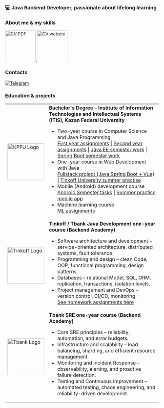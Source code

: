 ### 💻 Java Backend Developer, passionate about lifelong learning

###  About me & my skills

<div>
  <a href="https://elizavetabelskaya.github.io/ElizavetaBelskaya/Elizaveta_cv.pdf">
    <img src="https://elizavetabelskaya.github.io/ElizavetaBelskaya/cv.gif" alt="CV PDF" width="100">
  </a>
  <a href="https://elizavetabelskaya.github.io/ElizavetaBelskaya/Elizaveta_cv.html">
    <img src="https://elizavetabelskaya.github.io/ElizavetaBelskaya/website.gif" alt="CV website" width="100">
  </a>
</div>

### Contacts
[![Telegram](https://img.shields.io/badge/-Telegram-blue?logo=telegram)](https://t.me/lnsinxdx)

### Education & projects

<table>
  <tr>
    <td>
      <img src="https://elizavetabelskaya.github.io/ElizavetaBelskaya/kazan-university-logo.png" alt="KPFU Logo" width="120">
    </td>
    <td>
      <strong>Bachelor's Degree – Institute of Information Technologies and Intellectual Systems (ITIS), Kazan Federal University</strong>
      <ul>
        <li>Two-year course in Computer Science and Java Programming</li>
        <a href="https://github.com/ElizavetaBelskaya/1st_Year_Assignments_Java">First year assignments</a> |
        <a href="https://github.com/ElizavetaBelskaya/2nd_Year_Assignments_Java">Second year assignments</a> |
        <a href="https://github.com/ElizavetaBelskaya/IndependentEducationServlets">Java EE semester work</a> |
        <a href="https://github.com/ElizavetaBelskaya/IndependentEducationSpring">Spring Boot semester work</a>
        <li>One-year course in Web Development with Java</li>
        <a href="https://github.com/ElizavetaBelskaya/RuSteamFullstackProject">Fullstack project (Java Spring Boot + Vue)</a> |
        <a href="https://github.com/ElizavetaBelskaya/StorePrime">Tinkoff University summer practise</a>
        <li>Mobile (Android) development course</li>
        <a href="https://github.com/ElizavetaBelskaya/itis-kfu-android-course-hometasks/branches">Android Semester tasks</a> |
        <a href="https://github.com/odnzk/FitTrack">Summer practise mobile app</a>
        <li>Machine learning course</li>
        <a href="https://github.com/ElizavetaBelskaya/machine-learning-course">ML assignments</a>
      </ul>
    </td>
  </tr>
    <tr>
    <td>
      <img src="https://elizavetabelskaya.github.io/ElizavetaBelskaya/tinkoff-logo.png" alt="Tinkoff Logo" width="120">
    </td>
    <td>
      <strong>Tinkoff / Tbank Java Development one-year course (Backend Academy)</strong>
    <ul>
      <li>Software architecture and development – service-oriented architecture, distributed systems, fault tolerance.</li>
      <li>Programming and design – clean Code, OOP, functional programming, design patterns.</li>
      <li>Databases – relational Model, SQL, ORM, replication, transactions, isolation levels.</li>
      <li>Project management and DevOps – version control, CI/CD, monitoring.</li>
      <a href="https://github.com/ElizavetaBelskaya/backend-academy-course">See homework assignments here</a>
    </ul>
    </td>
  </tr>
    <tr>
    <td>
      <img src="https://elizavetabelskaya.github.io/ElizavetaBelskaya/tbank-logo.png" alt="Tbank Logo" width="120">
    </td>
    <td>
      <strong>Tbank SRE one-year course (Backend Academy)</strong>
    <ul>
      <li>Core SRE principles – reliability, automation, and error budgets.</li>
      <li>Infrastructure and scalability – load balancing, sharding, and efficient resource management.</li>
      <li>Monitoring and incident Response – observability, alerting, and proactive failure detection.</li>
      <li>Testing and Continuous improvement – automated testing, chaos engineering, and reliability-driven development.</li>
    </ul>
    </td>
  </tr>
</table>




